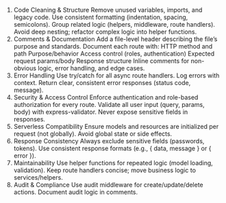 1. Code Cleaning & Structure
Remove unused variables, imports, and legacy code.
Use consistent formatting (indentation, spacing, semicolons).
Group related logic (helpers, middleware, route handlers).
Avoid deep nesting; refactor complex logic into helper functions.
2. Comments & Documentation
Add a file-level header describing the file’s purpose and standards.
Document each route with:
HTTP method and path
Purpose/behavior
Access control (roles, authentication)
Expected request params/body
Response structure
Inline comments for non-obvious logic, error handling, and edge cases.
3. Error Handling
Use try/catch for all async route handlers.
Log errors with context.
Return clear, consistent error responses (status code, message).
4. Security & Access Control
Enforce authentication and role-based authorization for every route.
Validate all user input (query, params, body) with express-validator.
Never expose sensitive fields in responses.
5. Serverless Compatibility
Ensure models and resources are initialized per request (not globally).
Avoid global state or side effects.
6. Response Consistency
Always exclude sensitive fields (passwords, tokens).
Use consistent response formats (e.g., { data, message } or { error }).
7. Maintainability
Use helper functions for repeated logic (model loading, validation).
Keep route handlers concise; move business logic to services/helpers.
8. Audit & Compliance
Use audit middleware for create/update/delete actions.
Document audit logic in comments.